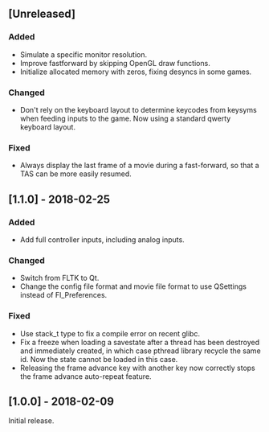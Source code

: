 ## [Unreleased]
### Added
- Simulate a specific monitor resolution.
- Improve fastforward by skipping OpenGL draw functions.
- Initialize allocated memory with zeros, fixing desyncs in some games.

### Changed
- Don't rely on the keyboard layout to determine keycodes from keysyms when feeding inputs to the game. Now using a standard qwerty keyboard layout.

### Fixed
- Always display the last frame of a movie during a fast-forward, so that a TAS can be more easily resumed.

## [1.1.0] - 2018-02-25
### Added
- Add full controller inputs, including analog inputs.

### Changed
- Switch from FLTK to Qt.
- Change the config file format and movie file format to use QSettings instead
of Fl_Preferences.

### Fixed
- Use stack_t type to fix a compile error on recent glibc.
- Fix a freeze when loading a savestate after a thread has been destroyed and
immediately created, in which case pthread library recycle the same id. Now
the state cannot be loaded in this case.
- Releasing the frame advance key with another key now correctly stops the
frame advance auto-repeat feature.

## [1.0.0] - 2018-02-09

Initial release.
